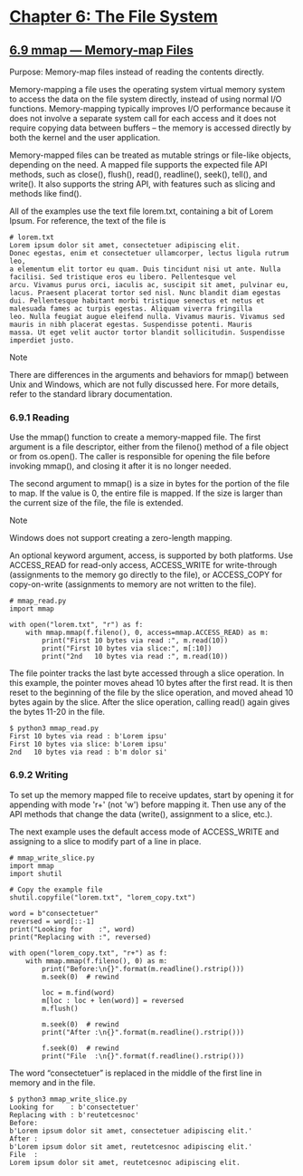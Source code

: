 # [Chapter 6: The File System](https://pymotw.com/3/file_access.html)

## [6.9 mmap — Memory-map Files](https://pymotw.com/3/mmap/index.html)

Purpose:	Memory-map files instead of reading the contents directly.

Memory-mapping a file uses the operating system virtual memory system to access the data on the file system directly, instead of using normal I/O functions. Memory-mapping typically improves I/O performance because it does not involve a separate system call for each access and it does not require copying data between buffers – the memory is accessed directly by both the kernel and the user application.

Memory-mapped files can be treated as mutable strings or file-like objects, depending on the need. A mapped file supports the expected file API methods, such as close(), flush(), read(), readline(), seek(), tell(), and write(). It also supports the string API, with features such as slicing and methods like find().

All of the examples use the text file lorem.txt, containing a bit of Lorem Ipsum. For reference, the text of the file is

```
# lorem.txt
Lorem ipsum dolor sit amet, consectetuer adipiscing elit.
Donec egestas, enim et consectetuer ullamcorper, lectus ligula rutrum leo,
a elementum elit tortor eu quam. Duis tincidunt nisi ut ante. Nulla
facilisi. Sed tristique eros eu libero. Pellentesque vel
arcu. Vivamus purus orci, iaculis ac, suscipit sit amet, pulvinar eu,
lacus. Praesent placerat tortor sed nisl. Nunc blandit diam egestas
dui. Pellentesque habitant morbi tristique senectus et netus et
malesuada fames ac turpis egestas. Aliquam viverra fringilla
leo. Nulla feugiat augue eleifend nulla. Vivamus mauris. Vivamus sed
mauris in nibh placerat egestas. Suspendisse potenti. Mauris
massa. Ut eget velit auctor tortor blandit sollicitudin. Suspendisse
imperdiet justo.
```

Note

There are differences in the arguments and behaviors for mmap() between Unix and Windows, which are not fully discussed here. For more details, refer to the standard library documentation.

### 6.9.1 Reading

Use the mmap() function to create a memory-mapped file. The first argument is a file descriptor, either from the fileno() method of a file object or from os.open(). The caller is responsible for opening the file before invoking mmap(), and closing it after it is no longer needed.

The second argument to mmap() is a size in bytes for the portion of the file to map. If the value is 0, the entire file is mapped. If the size is larger than the current size of the file, the file is extended.

Note

Windows does not support creating a zero-length mapping.

An optional keyword argument, access, is supported by both platforms. Use ACCESS_READ for read-only access, ACCESS_WRITE for write-through (assignments to the memory go directly to the file), or ACCESS_COPY for copy-on-write (assignments to memory are not written to the file).

```
# mmap_read.py
import mmap

with open("lorem.txt", "r") as f:
    with mmap.mmap(f.fileno(), 0, access=mmap.ACCESS_READ) as m:
        print("First 10 bytes via read :", m.read(10))
        print("First 10 bytes via slice:", m[:10])
        print("2nd   10 bytes via read :", m.read(10))
```

The file pointer tracks the last byte accessed through a slice operation. In this example, the pointer moves ahead 10 bytes after the first read. It is then reset to the beginning of the file by the slice operation, and moved ahead 10 bytes again by the slice. After the slice operation, calling read() again gives the bytes 11-20 in the file.

```
$ python3 mmap_read.py
First 10 bytes via read : b'Lorem ipsu'
First 10 bytes via slice: b'Lorem ipsu'
2nd   10 bytes via read : b'm dolor si'
```

### 6.9.2 Writing

To set up the memory mapped file to receive updates, start by opening it for appending with mode 'r+' (not 'w') before mapping it. Then use any of the API methods that change the data (write(), assignment to a slice, etc.).

The next example uses the default access mode of ACCESS_WRITE and assigning to a slice to modify part of a line in place.

```
# mmap_write_slice.py
import mmap
import shutil

# Copy the example file
shutil.copyfile("lorem.txt", "lorem_copy.txt")

word = b"consectetuer"
reversed = word[::-1]
print("Looking for    :", word)
print("Replacing with :", reversed)

with open("lorem_copy.txt", "r+") as f:
    with mmap.mmap(f.fileno(), 0) as m:
        print("Before:\n{}".format(m.readline().rstrip()))
        m.seek(0)  # rewind

        loc = m.find(word)
        m[loc : loc + len(word)] = reversed
        m.flush()

        m.seek(0)  # rewind
        print("After :\n{}".format(m.readline().rstrip()))

        f.seek(0)  # rewind
        print("File  :\n{}".format(f.readline().rstrip()))
```

The word “consectetuer” is replaced in the middle of the first line in memory and in the file.

```
$ python3 mmap_write_slice.py
Looking for    : b'consectetuer'
Replacing with : b'reutetcesnoc'
Before:
b'Lorem ipsum dolor sit amet, consectetuer adipiscing elit.'
After :
b'Lorem ipsum dolor sit amet, reutetcesnoc adipiscing elit.'
File  :
Lorem ipsum dolor sit amet, reutetcesnoc adipiscing elit.
```